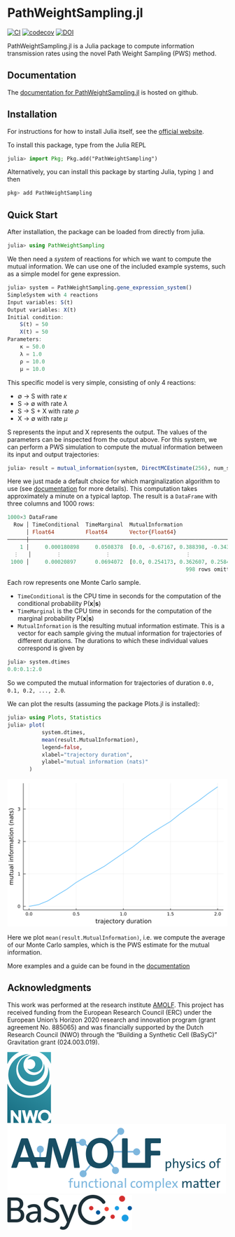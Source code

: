 # PathWeightSampling.jl

[![CI](https://github.com/manuel-rhdt/PathWeightSampling.jl/actions/workflows/ci-pipeline.yml/badge.svg)](https://github.com/manuel-rhdt/PathWeightSampling.jl/actions/workflows/ci-pipeline.yml)
[![codecov](https://codecov.io/gh/manuel-rhdt/PathWeightSampling.jl/branch/master/graph/badge.svg?token=Q0JFR9RBZ6)](https://codecov.io/gh/manuel-rhdt/PathWeightSampling.jl)
[![DOI](https://zenodo.org/badge/268234770.svg)](https://zenodo.org/badge/latestdoi/268234770)


PathWeightSampling.jl is a Julia package to compute information transmission rates using the novel Path Weight Sampling (PWS) method.

## Documentation

The [documentation for PathWeightSampling.jl](https://manuel-rhdt.github.io/PathWeightSampling.jl/) is hosted on github.

## Installation

For instructions for how to install Julia itself, see the [official website](https://julialang.org).

To install this package, type from the Julia REPL
```julia
julia> import Pkg; Pkg.add("PathWeightSampling")
```

Alternatively, you can install this package by starting Julia, typing `]` and then
```julia
pkg> add PathWeightSampling
```

## Quick Start

After installation, the package can be loaded from directly from julia.
```julia
julia> using PathWeightSampling
```
We then need a *system* of reactions for which we want to compute the mutual information. We can use one of the included example systems, such as a simple model for gene expression.
```julia
julia> system = PathWeightSampling.gene_expression_system()
SimpleSystem with 4 reactions
Input variables: S(t)
Output variables: X(t)
Initial condition:
    S(t) = 50
    X(t) = 50
Parameters:
    κ = 50.0
    λ = 1.0
    ρ = 10.0
    μ = 10.0
```
This specific model is very simple, consisting of only 4 reactions:

- ∅ → S with rate *κ*
- S → ∅ with rate *λ*
- S → S + X with rate *ρ*
- X → ∅ with rate *μ*

S represents the input and X represents the output. The values of the parameters
can be inspected from the output above.
For this system, we can perform
a PWS simulation to compute the mutual information between its input and output trajectories:

```julia
julia> result = mutual_information(system, DirectMCEstimate(256), num_samples=1000)
```

Here we just made a default choice for which marginalization algorithm to use (see [documentation](https://manuel-rhdt.github.io/PathWeightSampling.jl/) for more details).
This computation takes approximately a minute on a typical laptop. The result is a 
`DataFrame` with three columns and 1000 rows:

```julia
1000×3 DataFrame
  Row │ TimeConditional  TimeMarginal  MutualInformation                 
      │ Float64          Float64       Vector{Float64}                   
──────┼──────────────────────────────────────────────────────────────────
    1 │     0.000180898     0.0508378  [0.0, -0.67167, 0.388398, -0.343…
  ⋮   │        ⋮              ⋮                        ⋮
 1000 │     0.00020897      0.0694072  [0.0, 0.254173, 0.362607, 0.2584…
                                                         998 rows omitted
```

Each row represents one Monte Carlo sample.

- `TimeConditional` is the CPU time in seconds for the computation of the conditional probability P(**x**|**s**)
- `TimeMarginal` is the CPU time in seconds for the computation of the marginal probability P(**x**|**s**)
- `MutualInformation` is the resulting mutual information estimate. This is a vector for each sample giving the mutual information for trajectories of different durations. The durations to which these individual values correspond is given by

```julia
julia> system.dtimes
0.0:0.1:2.0
```

So we computed the mutual information for trajectories of duration `0.0, 0.1, 0.2, ..., 2.0`.

We can plot the results (assuming the package Plots.jl is installed):

```julia
julia> using Plots, Statistics
julia> plot(
           system.dtimes,
           mean(result.MutualInformation),
           legend=false,
           xlabel="trajectory duration",
           ylabel="mutual information (nats)"
       )
```

![Plot of the mutual information as a function of trajectory duration for the simple gene expression system.](docs/src/assets/example_plot.svg)

Here we plot `mean(result.MutualInformation)`, i.e. we compute the average of our Monte Carlo samples, which is the PWS estimate for the mutual information.

More examples and a guide can be found in the [documentation](https://manuel-rhdt.github.io/PathWeightSampling.jl/)

## Acknowledgments

This work was performed at the research institute [AMOLF](https://amolf.nl).
This project has received funding from the European Research Council (ERC) under the European Union’s Horizon 2020 research and innovation program (grant agreement No. 885065)
and was financially supported by the Dutch Research Council (NWO) through the “Building a Synthetic Cell (BaSyC)” Gravitation grant (024.003.019).

[![Logo NWO](docs/src/assets/logo-nwo.svg)](https://www.nwo.nl)
[![Logo AMOLF](docs/src/assets/logo-amolf.svg)](https://amolf.nl)
[![Logo BaSyC](docs/src/assets/logo-basyc.png)](https://www.basyc.nl)
